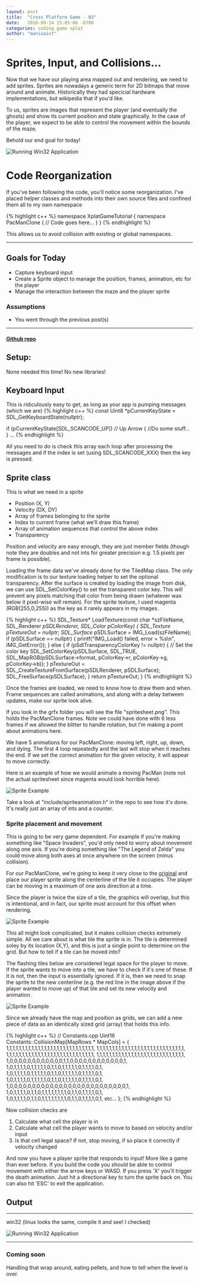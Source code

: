```yaml
---
layout: post
title:  "Cross Platform Game - 03"
date:   2016-09-14 15:05:00 -0700
categories: coding game xplat
author: "manixaist"
---
```



# Sprites, Input, and Collisions...
Now that we have our playing area mapped out and rendering, we need to add sprites.  Sprites are nowadays a generic term for 2D bitmaps that move around and animate.  Historically they had specicial hardware implementations, but wikipedia that if you'd like.

To us, sprites are images that represent the player (and eventually the ghosts) and show its current position and state graphically.  In the case of the player, we expect to be able to control the movement within the bounds of the maze.

Behold our end goal for today!

![Running Win32 Application](/images/PMC03.gif)

# Code Reorganization
If you've been following the code, you'll notice some reorganization.  I've placed helper classes and methods into their own source files and confined them all to my own namespace

{% highlight c++ %}
namespace XplatGameTutorial
{
namespace PacManClone
{
    // Code goes here...
}
}
{% endhighlight %}

This allows us to avoid collision with existing or global namespaces.

___

## Goals for Today
+ Capture keyboard input
+ Create a Sprite object to manage the position, frames, animation, etc for the player
+ Manage the interaction between the maze and the player sprite

### Assumptions
+ You went through the previous post(s)

___

#### [Github repo](https://github.com/manixaist/xplat-pmc-tutorial-03)

## Setup: 
None needed this time!  No new libraries!

## Keyboard Input
This is ridiculously easy to get, as long as your app is pumping messages (which we are)
{% highlight c++ %}
const Uint8 *pCurrentKeyState = SDL_GetKeyboardState(nullptr);

if (pCurrentKeyState[SDL_SCANCODE_UP]) // Up Arrow
{
    //Do some stuff...
}
...
{% endhighlight %}

All you need to do is check this array each loop after processing the messages and if the index is set (using SDL_SCANCODE_XXX) then the key is pressed.

## Sprite class
This is what we need in a sprite
+ Position (X, Y)
+ Velocity (DX, DY)
+ Array of frames belonging to the sprite
+ Index to current frame (what we'll draw this frame)
+ Array of animation sequences that control the above index
+ Transparency

Position and velocity are easy enough, they are just member fields (though note they are doubles and not ints for greater precision e.g. 1.5 pixels 
per frame is possible).  

Loading the frame data we've already done for the TiledMap class.  The only modification is to our texture loading helper to set the optional transparency.
After the surface is created by loading the image from disk, we can use SDL_SetColorKey() to set the transparent color key.  This will prevent any pixels matching 
that color from being drawn (whatever was below it pixel-wise will remain).  For the sprite texture, I used magenta (RGB(255,0,255)) as the key as it rarely appears
in my images.

{% highlight c++ %}
SDL_Texture* LoadTexture(const char *szFileName, 
    SDL_Renderer *pSDLRenderer, SDL_Color *pColorKey)
{
    SDL_Texture* pTextureOut = nullptr;
    SDL_Surface* pSDLSurface = IMG_Load(szFileName);
    if (pSDLSurface == nullptr)
    {
        printf("IMG_Load() failed, error = %s\n", IMG_GetError());
    }
    else
    {
        if (pSdlTransparencyColorKey != nullptr)
        {
            // Set the color key
            SDL_SetColorKey(pSDLSurface, SDL_TRUE, SDL_MapRGB(pSDLSurface->format, 
                pColorKey->r, pColorKey->g, pColorKey->b));
        }
        pTextureOut = SDL_CreateTextureFromSurface(pSDLRenderer, pSDLSurface);
        SDL_FreeSurface(pSDLSurface);
    }
    return pTextureOut;
}
{% endhighlight %}

Once the frames are loaded, we need to know how to draw them and when.  Frame sequences are called animations, and along with a delay between updates, make
our sprite look alive.

If you look in the grfx folder you will see the file "spritesheet.png".  This holds the PacManClone frames.  Note we could have done with 6 less 
frames if we allowed the blitter to handle rotation, but I'm making a point about animations here.

We have 5 animations for our PacManClone: moving left, right, up, down, and dying.  The first 4 loop repeatedly and the last will stop when it reaches the end.
If we set the correct animation for the given velocity, it will appear to move correctly.

Here is an example of how we would animate a moving PacMan (note not the actual spritesheet since magenta would look horrible here).

![Sprite Example](/images/PacManSpritesDemo.gif)

Take a look at "include/spriteanimation.h" in the repo to see how it's done.  It's really just an array of ints and a counter.

### Sprite placement and movement
This is going to be very game dependent.  For example if you're making something like "Space Invaders", you'd only need to worry about movement along one axis.
If you're doing something like "The Legend of Zelda" you could move along both axes at once anywhere on the screen (minus collision).

For our PacManClone, we're going to keep it very close to the [original](http://hackipedia.org/Games/Arcade/Pac-man/pacman,%20dossier.html) and place our player
sprite along the centerline of the tile it occupies.  The player can be moving in a maximum of one axis direction at a time.

Since the player is twice the size of a tile, the graphics will overlap, but this is intentional, and in fact, our sprite must account for this offset when rendering.

![Sprite Example](/images/SpritePlacement.png)

This all might look complicated, but it makes collision checks extremely simple.  All we care about is what tile the sprite is in.  The tile is determined soley
by its location (X,Y), and this is just a single point to determine on the grid.  But how to tell if a tile can be moved into?

The flashing tiles below are considered legal space for the player to move.  If the sprite wants to move into a tile, we have to check if it's one of these.
If it is not, then the input is essentially ignored.  If it is, then we need to snap the sprite to the new centerline (e.g. the red line in the image above 
if the player wanted to move up) of that tile and set its new velocity and animation.

![Sprite Example](/images/PacManFreeSpaceAnimation.gif)

Since we already have the map and position as grids, we can add a new piece of data as an identically sized grid (array) that holds this info.

{% highlight c++ %}
// Constants.cpp
Uint16 Constants::CollisionMap[MapRows * MapCols] =
{
    1,1,1,1,1,1,1,1,1,1,1,1,1,1,1,1,1,1,1,1,1,1,1,1,1,1,1,1,
    1,1,1,1,1,1,1,1,1,1,1,1,1,1,1,1,1,1,1,1,1,1,1,1,1,1,1,1,
    1,1,1,1,1,1,1,1,1,1,1,1,1,1,1,1,1,1,1,1,1,1,1,1,1,1,1,1,
    1,1,1,1,1,1,1,1,1,1,1,1,1,1,1,1,1,1,1,1,1,1,1,1,1,1,1,1,
    1,0,0,0,0,0,0,0,0,0,0,0,0,1,1,0,0,0,0,0,0,0,0,0,0,0,0,1,
    1,0,1,1,1,1,0,1,1,1,1,1,0,1,1,0,1,1,1,1,1,0,1,1,1,1,0,1,
    1,0,1,1,1,1,0,1,1,1,1,1,0,1,1,0,1,1,1,1,1,0,1,1,1,1,0,1,
    1,0,1,1,1,1,0,1,1,1,1,1,0,1,1,0,1,1,1,1,1,0,1,1,1,1,0,1,
    1,0,0,0,0,0,0,0,0,0,0,0,0,0,0,0,0,0,0,0,0,0,0,0,0,0,0,1,
    1,0,1,1,1,1,0,1,1,0,1,1,1,1,1,1,1,1,0,1,1,0,1,1,1,1,0,1,
    1,0,1,1,1,1,0,1,1,0,1,1,1,1,1,1,1,1,0,1,1,0,1,1,1,1,0,1,
    etc...
};
{% endhighlight %}

Now collision checks are
1. Calculate what cell the player is in
2. Calculate what cell the player wants to move to based on velocity and/or input
3. Is that cell legal space?  If not, stop moving, if so place it correctly if velocity changed

And now you have a player sprite that responds to input!  More like a game than ever before.  If you build the code you should be able to 
control movement with either the arrow keys or WASD.  If you press 'X' you'll trigger the death animation.  Just hit a directional key to
turn the sprite back on.  You can also hit 'ESC' to exit the application.

## Output
___
win32 (linux looks the same, compile it and see! I checked)

![Running Win32 Application](/images/PMC03.gif)

___
 
### Coming soon
Handling that wrap around, eating pellets, and how to tell when the level is over.
